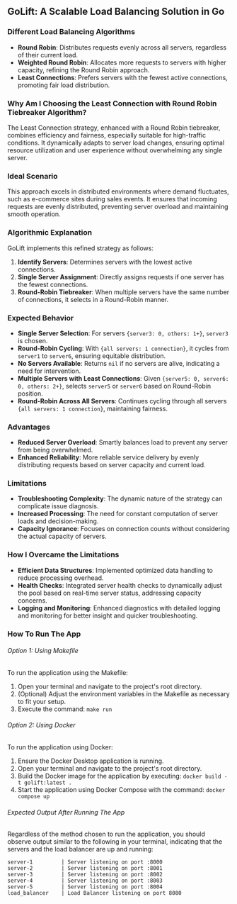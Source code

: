 ## GoLift: A Scalable Load Balancing Solution in Go

### Different Load Balancing Algorithms

- **Round Robin**: Distributes requests evenly across all servers, regardless of their current load.
- **Weighted Round Robin**: Allocates more requests to servers with higher capacity, refining the Round Robin approach.
- **Least Connections**: Prefers servers with the fewest active connections, promoting fair load distribution.

### Why Am I Choosing the Least Connection with Round Robin Tiebreaker Algorithm?

The Least Connection strategy, enhanced with a Round Robin tiebreaker, combines efficiency and fairness, especially suitable for high-traffic conditions. It dynamically adapts to server load changes, ensuring optimal resource utilization and user experience without overwhelming any single server.

### Ideal Scenario

This approach excels in distributed environments where demand fluctuates, such as e-commerce sites during sales events. It ensures that incoming requests are evenly distributed, preventing server overload and maintaining smooth operation.

### Algorithmic Explanation

GoLift implements this refined strategy as follows:

1. **Identify Servers**: Determines servers with the lowest active connections.
2. **Single Server Assignment**: Directly assigns requests if one server has the fewest connections.
3. **Round-Robin Tiebreaker**: When multiple servers have the same number of connections, it selects in a Round-Robin manner.

### Expected Behavior

- **Single Server Selection**: For servers `{server3: 0, others: 1+}`, `server3` is chosen.
- **Round-Robin Cycling**: With `{all servers: 1 connection}`, it cycles from `server1` to `server6`, ensuring equitable distribution.
- **No Servers Available**: Returns `nil` if no servers are alive, indicating a need for intervention.
- **Multiple Servers with Least Connections**: Given `{server5: 0, server6: 0, others: 2+}`, selects `server5` or `server6` based on Round-Robin position.
- **Round-Robin Across All Servers**: Continues cycling through all servers `{all servers: 1 connection}`, maintaining fairness.

### Advantages

- **Reduced Server Overload**: Smartly balances load to prevent any server from being overwhelmed.
- **Enhanced Reliability**: More reliable service delivery by evenly distributing requests based on server capacity and current load.

### Limitations

- **Troubleshooting Complexity**: The dynamic nature of the strategy can complicate issue diagnosis.
- **Increased Processing**: The need for constant computation of server loads and decision-making.
- **Capacity Ignorance**: Focuses on connection counts without considering the actual capacity of servers.

### How I Overcame the Limitations

- **Efficient Data Structures**: Implemented optimized data handling to reduce processing overhead.
- **Health Checks**: Integrated server health checks to dynamically adjust the pool based on real-time server status, addressing capacity concerns.
- **Logging and Monitoring**: Enhanced diagnostics with detailed logging and monitoring for better insight and quicker troubleshooting.


### How To Run The App

###### Option 1: Using Makefile

To run the application using the Makefile:

1. Open your terminal and navigate to the project's root directory.
2. (Optional) Adjust the environment variables in the Makefile as necessary to fit your setup.
3. Execute the command: `make run`


###### Option 2: Using Docker

To run the application using Docker:

1. Ensure the Docker Desktop application is running.
2. Open your terminal and navigate to the project's root directory.
3. Build the Docker image for the application by executing: `docker build -t golift:latest .`
4. Start the application using Docker Compose with the command: `docker compose up`


###### Expected Output After Running The App

Regardless of the method chosen to run the application, you should observe output similar to the following in your terminal, indicating that the servers and the load balancer are up and running:


```
server-1         | Server listening on port :8000
server-2         | Server listening on port :8001
server-3         | Server listening on port :8002
server-4         | Server listening on port :8003
server-5         | Server listening on port :8004
load_balancer    | Load Balancer listening on port 8080

```

